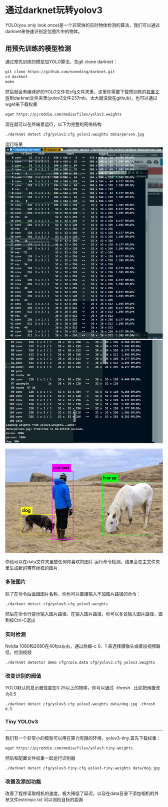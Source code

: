 # 通过darknet玩转yolov3

YOLO(you only look once)是一个非常快的实时物体检测的算法，我们可以通过darknet来快速识别定位图片中的物体。

## 用预先训练的模型检测
通过预先训练的模型加YOLO算法，先git clone darknet：
```
git clone https://github.com/noending/darknet.git
cd darknet
make
```
然后就会有编译好的YOLO文件在cfg文件夹里，这里你需要下载预训练的[权重文件](pjreddie.com/media/files/yolov3.weights)到darknet文件夹里(yolov3文件237mb，太大就没放在github)，也可以通过wget来下载权重
```
wget https://pjreddie.com/media/files/yolov3.weights
```
现在就可以在终端里运行，以下为完整的网络结构
```
./darknet detect cfg/yolov3.cfg yolov3.weights data/person.jpg

```
运行结果
![](https://github.com/noending/darknet/blob/master/result/02.png)
![](https://github.com/noending/darknet/blob/master/result/01.png)

![](https://github.com/noending/darknet/blob/master/result/predictions.png)

你也可以在data文件夹里放任何你喜欢的图片 运行命令检测，结果会在主文件夹里生成新的带有标框的图片.

### 多张图片
除了在命令后面跟图片名称，你也可以直接输入不加图片路径的命令：
```
./darknet detect cfg/yolov3.cfg yolov3.weights
```
然后在命令行提示输入图片路径，在输入图片路径，你可以多说输入图片路径，直到按Ctrl-C退出

### 实时检测
Nvidia 1080和2080在40fps左右，通过后缀-c 0，1 来选择摄像头或者加视频路径，检测视频
```
./darknet detector demo cfg/coco.data cfg/yolov3.cfg yolov3.weights
```

### 改变识别的阀值
YOLO默认的显示置信度在0.25以上的物体，你可以通过 -thresh <val>. 比如把阀置改为0.5
```
./darknet detect cfg/yolov3.cfg yolov3.weights data/dog.jpg -thresh 0.5
```

### Tiny YOLOv3
---
我们有一个非常小的模型可以用在算力有限的环境，yolov3-tiny.首先下载权重：
```
wget https://pjreddie.com/media/files/yolov3-tiny.weights
```
然后和配置文件权重一起运行识别器
```
./darknet detect cfg/yolov3-tiny.cfg yolov3-tiny.weights data/dog.jpg
```
### 改善及添加功能
改善了程序读取相机的速度，极大降低了延迟。以及在data目录下添加相机的外参文件extrinsic.txt
可以测检目标的距离




